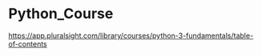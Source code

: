 # Python_Course
https://app.pluralsight.com/library/courses/python-3-fundamentals/table-of-contents
